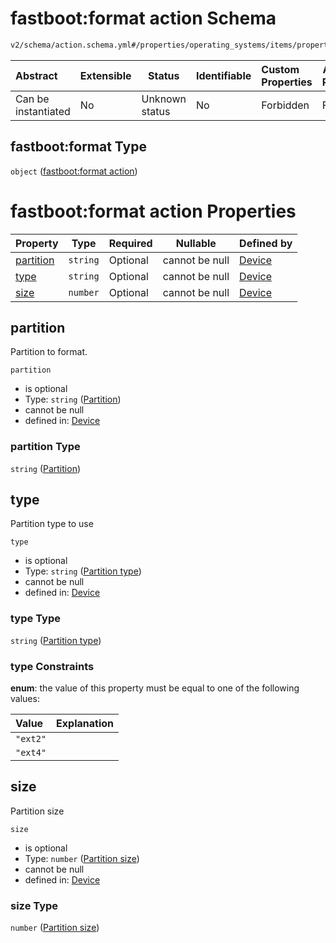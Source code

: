 # fastboot:format action Schema

```txt
v2/schema/action.schema.yml#/properties/operating_systems/items/properties/steps/items/properties/actions/items/oneOf/13/properties/fastboot:format
```




| Abstract            | Extensible | Status         | Identifiable | Custom Properties | Additional Properties | Access Restrictions | Defined In                                                           |
| :------------------ | ---------- | -------------- | ------------ | :---------------- | --------------------- | ------------------- | -------------------------------------------------------------------- |
| Can be instantiated | No         | Unknown status | No           | Forbidden         | Forbidden             | none                | [device.schema.json\*](../device.schema.json "open original schema") |

## fastboot:format Type

`object` ([fastboot:format action](device-properties-operating-systems-operating-system-properties-steps-step-properties-group-step-action-oneof-fastbootformat-action-properties-fastbootformat-action.md))

# fastboot:format action Properties

| Property                | Type     | Required | Nullable       | Defined by                                                                                                                                                                                                                                                                                                                                                                        |
| :---------------------- | -------- | -------- | -------------- | :-------------------------------------------------------------------------------------------------------------------------------------------------------------------------------------------------------------------------------------------------------------------------------------------------------------------------------------------------------------------------------- |
| [partition](#partition) | `string` | Optional | cannot be null | [Device](device-properties-operating-systems-operating-system-properties-steps-step-properties-group-step-action-oneof-fastbootformat-action-properties-fastbootformat-action-properties-partition.md "v2/schema/action.schema.yml#/properties/operating_systems/items/properties/steps/items/properties/actions/items/oneOf/13/properties/fastboot:format/properties/partition") |
| [type](#type)           | `string` | Optional | cannot be null | [Device](device-properties-operating-systems-operating-system-properties-steps-step-properties-group-step-action-oneof-fastbootformat-action-properties-fastbootformat-action-properties-partition-type.md "v2/schema/action.schema.yml#/properties/operating_systems/items/properties/steps/items/properties/actions/items/oneOf/13/properties/fastboot:format/properties/type") |
| [size](#size)           | `number` | Optional | cannot be null | [Device](device-properties-operating-systems-operating-system-properties-steps-step-properties-group-step-action-oneof-fastbootformat-action-properties-fastbootformat-action-properties-partition-size.md "v2/schema/action.schema.yml#/properties/operating_systems/items/properties/steps/items/properties/actions/items/oneOf/13/properties/fastboot:format/properties/size") |

## partition

Partition to format.


`partition`

-   is optional
-   Type: `string` ([Partition](device-properties-operating-systems-operating-system-properties-steps-step-properties-group-step-action-oneof-fastbootformat-action-properties-fastbootformat-action-properties-partition.md))
-   cannot be null
-   defined in: [Device](device-properties-operating-systems-operating-system-properties-steps-step-properties-group-step-action-oneof-fastbootformat-action-properties-fastbootformat-action-properties-partition.md "v2/schema/action.schema.yml#/properties/operating_systems/items/properties/steps/items/properties/actions/items/oneOf/13/properties/fastboot:format/properties/partition")

### partition Type

`string` ([Partition](device-properties-operating-systems-operating-system-properties-steps-step-properties-group-step-action-oneof-fastbootformat-action-properties-fastbootformat-action-properties-partition.md))

## type

Partition type to use


`type`

-   is optional
-   Type: `string` ([Partition type](device-properties-operating-systems-operating-system-properties-steps-step-properties-group-step-action-oneof-fastbootformat-action-properties-fastbootformat-action-properties-partition-type.md))
-   cannot be null
-   defined in: [Device](device-properties-operating-systems-operating-system-properties-steps-step-properties-group-step-action-oneof-fastbootformat-action-properties-fastbootformat-action-properties-partition-type.md "v2/schema/action.schema.yml#/properties/operating_systems/items/properties/steps/items/properties/actions/items/oneOf/13/properties/fastboot:format/properties/type")

### type Type

`string` ([Partition type](device-properties-operating-systems-operating-system-properties-steps-step-properties-group-step-action-oneof-fastbootformat-action-properties-fastbootformat-action-properties-partition-type.md))

### type Constraints

**enum**: the value of this property must be equal to one of the following values:

| Value    | Explanation |
| :------- | ----------- |
| `"ext2"` |             |
| `"ext4"` |             |

## size

Partition size


`size`

-   is optional
-   Type: `number` ([Partition size](device-properties-operating-systems-operating-system-properties-steps-step-properties-group-step-action-oneof-fastbootformat-action-properties-fastbootformat-action-properties-partition-size.md))
-   cannot be null
-   defined in: [Device](device-properties-operating-systems-operating-system-properties-steps-step-properties-group-step-action-oneof-fastbootformat-action-properties-fastbootformat-action-properties-partition-size.md "v2/schema/action.schema.yml#/properties/operating_systems/items/properties/steps/items/properties/actions/items/oneOf/13/properties/fastboot:format/properties/size")

### size Type

`number` ([Partition size](device-properties-operating-systems-operating-system-properties-steps-step-properties-group-step-action-oneof-fastbootformat-action-properties-fastbootformat-action-properties-partition-size.md))
